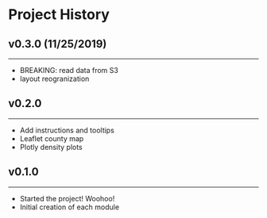 # Project History
## v0.3.0 (11/25/2019)
-----------------------
* BREAKING: read data from S3
* layout reogranization

## v0.2.0
-----------------------
* Add instructions and tooltips
* Leaflet county map
* Plotly density plots

## v0.1.0
-----------------------
* Started the project! Woohoo!
* Initial creation of each module